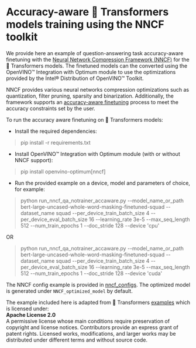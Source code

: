 # Accuracy-aware 🤗 Transformers models training using the NNCF toolkit

We provide here an example of question-answering task accuracy-aware finetuning with the [Neural Network Compression Framework (NNCF)](https://github.com/openvinotoolkit/nncf) for the 🤗 Transformers models. The finetuned models can the converted using the OpenVINO™ Integration with Optimum module to use the optimizations provided by the Intel® Distribution of OpenVINO™ Toolkit. <br>

NNCF provides various neural networks compression optimizations such as quantization, filter pruning, sparsity and binarization. Additionally, the framework supports an [accuracy-aware finetuning](https://github.com/openvinotoolkit/nncf/blob/develop/docs/Usage.md#accuracy-aware-model-training) process to meet the accuracy constraints set by the user.

To run the accuracy aware finetuning on 🤗 Transformers models:
* Install the required dependencies:
> pip install -r requirements.txt

* Install OpenVINO™ Integration with Optimum module (with or without NNCF support):
> pip install openvino-optimum[nncf]

* Run the provided example on a device, model and parameters of choice, for example:
> python run_nncf_qa_notrainer_accaware.py   --model_name_or_path bert-large-uncased-whole-word-masking-finetuned-squad --dataset_name squad   --per_device_train_batch_size 4 --per_device_eval_batch_size 16  --learning_rate 3e-5 --max_seq_length 512 --num_train_epochs 1  --doc_stride 128 --device 'cpu'

OR

> python run_nncf_qa_notrainer_accaware.py   --model_name_or_path bert-large-uncased-whole-word-masking-finetuned-squad --dataset_name squad   --per_device_train_batch_size 4 --per_device_eval_batch_size 16  --learning_rate 3e-5 --max_seq_length 512 --num_train_epochs 1  --doc_stride 128 --device 'cuda'

The NNCF config example is provided in [nncf_configs](nncf_configs).
The optimized model is generated under `NNCF_optimized_model` by default.

The example included here is adapted from 🤗 Transformers [examples](https://github.com/huggingface/transformers/tree/main/examples) which is licensed under: <br>
**Apache License 2.0** <br>
A permissive license whose main conditions require preservation of copyright and license notices. Contributors provide an express grant of patent rights. Licensed works, modifications, and larger works may be distributed under different terms and without source code.